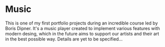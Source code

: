 # Music

This is one of my first portfolio projects during an incredible course led by Boris Dipner. It's a music player created to implement various features with modern desing, which in the future aims to support our artists and their art in the best possible way. Details are yet to be specified...
